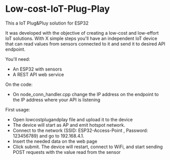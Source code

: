 # Low-cost-IoT-Plug-Play

This a IoT Plug&Pluy solution for ESP32

It was developed with the objective of creating a low-cost and low-effort IoT solutions.
With X simple steps  you'll have an independent IoT device that can read values from sensors connected to it and send it to desired API endpoint.

You'll need:

 - An ESP32 with sensors
 - A REST API web service
 
On the code:

 - On node_conn_handler.cpp change the IP address on the endpoint to the IP address where your API is listening

First usage:
  
  - Open lowcostplugandplay file and upload it to the device
  - The device will start as AP and emit hotspot network. 
  - Connect to the network (SSID: ESP32-Access-Point , Password: 123456789) and go to 192.168.4.1.
  - Insert the needed data on the web page
  - Click submit. The device will restart, connect to WiFi, and start sending POST requests with the value read from the sensor
  
